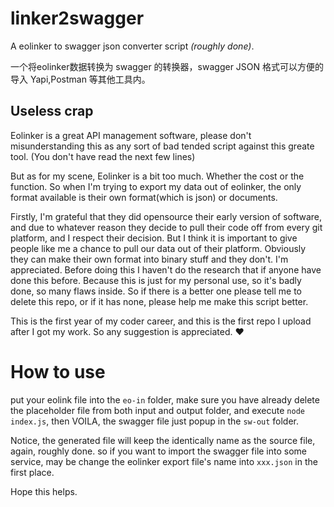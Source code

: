 # linker2swagger
A eolinker to swagger json converter script *(roughly done)*.

一个将eolinker数据转换为 swagger 的转换器，swagger JSON 格式可以方便的导入 Yapi,Postman 等其他工具内。
## Useless crap

Eolinker is a great API management software, please don't misunderstanding this as any sort of bad tended script against this greate tool. (You don't have read the next few lines)


But as for my scene, Eolinker is a bit too much. Whether the cost or the function.
So when I'm trying to export my data out of eolinker, the only format available is their own format(which is json) or documents.

Firstly, I'm grateful that they did opensource their early version of software, and due to whatever reason they decide to pull their code off from every git platform, and I respect their decision. 
But I think it is important to give people like me a chance to pull our data out of their platform. Obviously they can make their own format into binary stuff and they don't. I'm appreciated.
Before doing this I haven't do the research that if anyone have done this before. Because this is just for my personal use, so it's badly done, so many flaws inside. So if there is a better one please tell me to delete this repo, or if it has none, please help me make this script better.

This is the first year of my coder career, and this is the first repo I upload after I got my work. So any suggestion is appreciated. ❤️

# How to use

put your eolink file into the ```eo-in``` folder, make sure you have already delete the placeholder file from both input and output folder, and execute ```node index.js```, then VOILA, the swagger file just popup in the ```sw-out``` folder.

Notice, the generated file will keep the identically name as the source file, again, roughly done. so if you want to import the swagger file into some service, may be change the eolinker export file's name into ```xxx.json``` in the first place.

Hope this helps.
